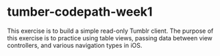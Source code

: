 # tumber-codepath-week1
This exercise is to build a simple read-only Tumblr client. The purpose of this exercise is to practice using table views, passing data between view controllers, and various navigation types in iOS.
